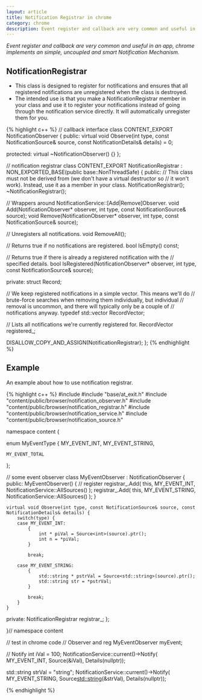 ```yaml
---
layout: article
title: Notification Registrar in chrome
category: chrome
description: Event register and callback are very common and useful in an app, chrome implements an simple, uncoupled and smart Notification Mechanism.
---
```

*Event register and callback are very common and useful in an app, chrome implements an simple, uncoupled and smart Notification Mechanism.*

## NotificationRegistrar
* This class is designed to register for notifications and ensures that all registered notifications are unregistered when the class is destroyed.
* The intended use is that you make a NotificationRegistrar member in your class and use it to register your notifications instead of going through the notification service directly. It will automatically unregister them for you.

{% highlight c++ %}
// callback interface
class CONTENT_EXPORT NotificationObserver {
 public:
  virtual void Observe(int type,
                       const NotificationSource& source,
                       const NotificationDetails& details) = 0;

 protected:
  virtual ~NotificationObserver() {}
};

// notification registrar
class CONTENT_EXPORT NotificationRegistrar :
    NON_EXPORTED_BASE(public base::NonThreadSafe) {
 public:
  // This class must not be derived from (we don't have a virtual destructor so
  // it won't work). Instead, use it as a member in your class.
  NotificationRegistrar();
  ~NotificationRegistrar();

  // Wrappers around NotificationService::[Add|Remove]Observer.
  void Add(NotificationObserver* observer,
           int type,
           const NotificationSource& source);
  void Remove(NotificationObserver* observer,
              int type,
              const NotificationSource& source);

  // Unregisters all notifications.
  void RemoveAll();

  // Returns true if no notifications are registered.
  bool IsEmpty() const;

  // Returns true if there is already a registered notification with the
  // specified details.
  bool IsRegistered(NotificationObserver* observer,
                    int type,
                    const NotificationSource& source);

 private:
  struct Record;

  // We keep registered notifications in a simple vector. This means we'll do
  // brute-force searches when removing them individually, but individual
  // removal is uncommon, and there will typically only be a couple of
  // notifications anyway.
  typedef std::vector<Record> RecordVector;

  // Lists all notifications we're currently registered for.
  RecordVector registered_;

  DISALLOW_COPY_AND_ASSIGN(NotificationRegistrar);
};
{% endhighlight %}


## Example
An example about how to use notification registrar.

{% highlight c++ %}
#include <string>
#include "base/at_exit.h"
#include "content/public/browser/notification_observer.h"
#include "content/public/browser/notification_registrar.h"
#include "content/public/browser/notification_service.h"
#include "content/public/browser/notification_source.h"

namespace content {

enum MyEventType {
	MY_EVENT_INT,
	MY_EVENT_STRING,

	MY_EVENT_TOTAL
};

// some event observer
class MyEventObserver : NotificationObserver
{
public:
	MyEventObserver()
	{
		// register
		registrar_.Add( this, MY_EVENT_INT, NotificationService::AllSources() );
		registrar_.Add( this, MY_EVENT_STRING, NotificationService::AllSources() );
	}

	virtual void Observe(int type, const NotificationSource& source, const NotificationDetails& details) {
		switch(type) {
		case MY_EVENT_INT:
			{
				int * piVal = Source<int>(source).ptr();
				int n = *piVal;
			}

			break;

		case MY_EVENT_STRING:
			{
				std::string * pstrVal = Source<std::string>(source).ptr();
				std::string str = *pstrVal;
			}

			break;
		}
	}

private:
	NotificationRegistrar registrar_;
};

}// namespace content

// test in chrome code
// Observer and reg
MyEventObserver myEvent;

// Notify
int iVal = 100;
NotificationService::current()->Notify(
	MY_EVENT_INT,
	Source<int>(&iVal),
	Details<int>(nullptr));

std::string strVal = "string";
NotificationService::current()->Notify(
	MY_EVENT_STRING,
	Source<std::string>(&strVal),
	Details<int>(nullptr));

{% endhighlight %}



